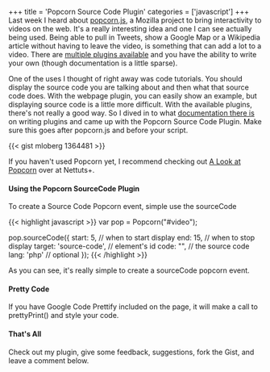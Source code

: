 +++
title = 'Popcorn Source Code Plugin'
categories = ['javascript']
+++
Last week I heard about [popcorn.js](http://popcornjs.org/), a Mozilla project to bring interactivity to videos on the web. It's a really interesting idea and one I can see actually being used. Being able to pull in Tweets, show a Google Map or a Wikipedia article without having to leave the video, is something that can add a lot to a video. There are [multiple plugins available](https://mozilla.github.io/popcorn-docs/plugins/) and you have the ability to write your own (though documentation is a little sparse).

One of the uses I thought of right away was code tutorials. You should display the source code you are talking about and then what that source code does. With the webpage plugin, you can easily show an example, but displaying source code is a little more difficult. With the available plugins, there's not really a good way. So I dived in to what [documentation there is](hhttp://mozilla.github.io/popcorn-docs/addon-development/#Plugins) on writing plugins and came up with the Popcorn Source Code Plugin. Make sure this goes after popcorn.js and before your script.

{{< gist mloberg 1364481 >}}

If you haven't used Popcorn yet, I recommend checking out [A Look at Popcorn](http://net.tutsplus.com/articles/news/a-look-at-popcorn/) over at Nettuts+.

#### Using the Popcorn SourceCode Plugin

To create a Source Code Popcorn event, simple use the sourceCode

{{< highlight javascript >}}
var pop = Popcorn("#video");

pop.sourceCode({
	start: 5, // when to start display
	end: 15, // when to stop display
	target: 'source-code', // element's id
	code: "<?php echo 'foo';?>", // the source code
	lang: 'php' // optional
});
{{< /highlight >}}

As you can see, it's really simple to create a sourceCode popcorn event.

#### Pretty Code

If you have Google Code Prettify included on the page, it will make a call to prettyPrint() and style your code.

#### That's All

Check out my plugin, give some feedback, suggestions, fork the Gist, and leave a comment below.
